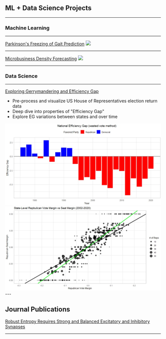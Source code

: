 ## ML + Data Science Projects

---

### Machine Learning

---
[Parkinson's Freezing of Gait Prediction](/sample_page)
<img src="images/dummy_thumbnail.jpg?raw=true"/>

---
[Microbusiness Density Forecasting](/pdf/sample_presentation.pdf)
<img src="images/dummy_thumbnail.jpg?raw=true"/>

---
### Data Science

---
[Exploring Gerrymandering and Efficiency Gap](https://github.com/Bandytwin/Exploring_the_World/blob/main/us-house-elections/README.md)
- Pre-process and visualize US House of Representatives election return data
- Deep dive into properties of "Efficiency Gap"
- Explore EG variations between states and over time

<img src="images/national_eg.webp?raw=true"/>
<img src="images/vote_vs_seat_margin.webp?raw=true"/>
---

## Journal Publications
[Robust Entropy Requires Strong and Balanced Excitatory and Inhibitory Synapses](https://doi.org/10.1063/1.5043429)

---

